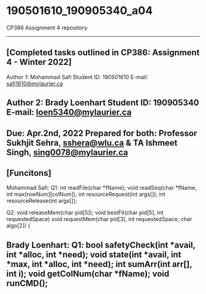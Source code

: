# 190501610_190905340_a04
CP386 Assignment 4 repository

 ----------------------------------------------------------------
 [Completed tasks outlined in CP386: Assignment 4 - Winter 2022]
 ----------------------------------------------------------------
 Author 1: Mohammad Safi
 Student ID: 190501610
 E-mail: safi1610@mylaurier.ca

 Author 2: Brady Loenhart
 Student ID: 190905340
 E-mail: loen5340@mylaurier.ca
 ----------------------------------------------------------------
 Due: Apr.2nd, 2022
 Prepared for both: Professor Sukhjit Sehra, sshera@wlu.ca
 & TA Ishmeet Singh, sing0078@mylaurier.ca
 ----------------------------------------------------------------
 [Funcitons]
 ----------------------------------------------------------------
 Mohammad Safi:
 Q1:
int readFile(char *fName);
void readSeq(char *fName, int max[rowNum][colNum]);
int resourceRequest(int args[]);
int resourceRelease(int args[]);

Q2:
void releaseMem(char pid[5]);
void bestFit(char pid[5], int requestedSpace)
void requestMem(char pid[3], int requestedSpace, char algo[2]) {


Brady Loenhart:
Q1:
bool safetyCheck(int *avail, int *alloc, int *need);
void state(int *avail, int *max, int *alloc, int *need);
int sumArr(int arr[], int i);
void getColNum(char *fName);
void runCMD();
--------------------------------------------------------------------
